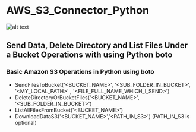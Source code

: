 # AWS_S3_Connector_Python
![alt text](https://image.ibb.co/mPZbg7/maxresdefault.jpg)

## Send Data, Delete Directory and List Files Under a Bucket Operations with using Python boto

### Basic Amazon S3 Operations in Python using boto
- SendFilesToBucket('<BUCKET_NAME>', '<SUB_FOLDER_IN_BUCKET>', '<MY_LOCAL_PATH>' , '<FILE_FULL_NAME_WHICH_I_SEND>')
- DeleteDirectoryOrBucketFiles('<BUCKET_NAME>', '<SUB_FOLDER_IN_BUCKET>')
- ListAllFilesFromBucket('<BUCKET_NAME>')
- DownloadDataS3('<BUCKET_NAME>','<PATH_IN_S3>') (PATH_IN_S3 is optional)

